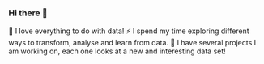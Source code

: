 ### Hi there 👋

🔭 I love everything to do with data!
⚡ I spend my time exploring different ways to transform, analyse and learn from data.
🌱 I have several projects I am working on, each one looks at a new and interesting data set!

